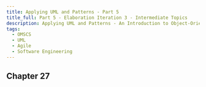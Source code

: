 ```yaml
---
title: Applying UML and Patterns - Part 5
title_full: Part 5 - Elaboration Iteration 3 - Intermediate Topics
description: Applying UML and Patterns - An Introduction to Object-Oriented Analysis and Design and Iterative Development, Third Edition
tags:
  - OMSCS
  - UML
  - Agile
  - Software Engineering
---
```


## Chapter 27
